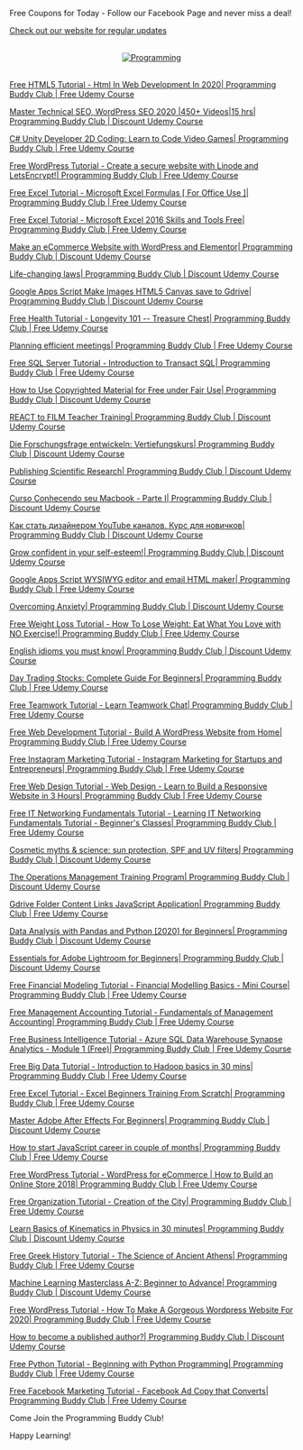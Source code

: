 Free Coupons for Today - Follow our Facebook Page and never miss a deal!

[Check out our website for regular updates](https://bit.ly/FreeOnlineCoursesGithub)

<p align=center>
  <br>
  <a href=https://bit.ly/FreeOnlineCoursesGithub target=_blank title=Programming Buddy Club Free Online Courses>
    <img src=https://i.imgur.com/aE2TLHF.png alt=Programming Buddy Club Free Online Courses>
  </a>
  <br>
  <br>
</p>

[Free HTML5 Tutorial - Html In Web Development In 2020| Programming Buddy Club | Free Udemy Course](https://www.programmingbuddy.club/2020/07/free-html5-tutorial-html-in-web.html)

[Master Technical SEO, WordPress SEO 2020 |450+ Videos|15 hrs| Programming Buddy Club | Discount Udemy Course](https://www.programmingbuddy.club/2020/07/master-technical-seo-wordpress-seo-2020.html)

[C# Unity Developer 2D Coding: Learn to Code Video Games| Programming Buddy Club | Free Udemy Course](https://www.programmingbuddy.club/2020/07/c-unity-developer-2d-coding-learn-to.html)

[Free WordPress Tutorial - Create a secure website with Linode and LetsEncrypt!| Programming Buddy Club | Free Udemy Course](https://www.programmingbuddy.club/2019/12/create-secure-website-with-linode-and.html)

[Free Excel Tutorial - Microsoft Excel Formulas [ For Office Use ]| Programming Buddy Club | Free Udemy Course](https://www.programmingbuddy.club/2019/12/microsoft-excel-formulas-for-office-use.html)

[Free Excel Tutorial - Microsoft Excel 2016 Skills and Tools Free| Programming Buddy Club | Free Udemy Course](https://www.programmingbuddy.club/2019/12/microsoft-excel-2016-skills-and-tools.html)

[Make an eCommerce Website with WordPress and Elementor| Programming Buddy Club | Discount Udemy Course](https://www.programmingbuddy.club/2019/12/woocommerce-course-ecommerce-website.html)

[Life-changing laws| Programming Buddy Club | Discount Udemy Course](https://www.programmingbuddy.club/2019/12/life-changing-laws-programming-buddy.html)

[Google Apps Script Make Images HTML5 Canvas save to Gdrive| Programming Buddy Club | Discount Udemy Course](https://www.programmingbuddy.club/2019/12/google-apps-script-make-images-html5.html)

[Free Health Tutorial - Longevity 101 -- Treasure Chest| Programming Buddy Club | Free Udemy Course](https://www.programmingbuddy.club/2019/12/longevity-101-treasure-chest.html)

[Planning efficient meetings| Programming Buddy Club | Free Udemy Course](https://www.programmingbuddy.club/2019/12/planning-efficient-meetings-programming.html)

[Free SQL Server Tutorial - Introduction to Transact SQL| Programming Buddy Club | Free Udemy Course](https://www.programmingbuddy.club/2019/12/introduction-to-transact-sql.html)

[How to Use Copyrighted Material for Free under Fair Use| Programming Buddy Club | Discount Udemy Course](https://www.programmingbuddy.club/2019/12/how-to-use-copyrighted-material-for.html)

[REACT to FILM Teacher Training| Programming Buddy Club | Discount Udemy Course](https://www.programmingbuddy.club/2019/12/react-to-film-teacher-training.html)

[Die Forschungsfrage entwickeln: Vertiefungskurs| Programming Buddy Club | Discount Udemy Course](https://www.programmingbuddy.club/2019/12/die-forschungsfrage-entwickeln.html)

[Publishing Scientific Research| Programming Buddy Club | Discount Udemy Course](https://www.programmingbuddy.club/2019/12/publishing-scientific-research.html)

[Curso Conhecendo seu Macbook - Parte I| Programming Buddy Club | Discount Udemy Course](https://www.programmingbuddy.club/2019/12/curso-conhecendo-seu-macbook-parte-i.html)

[Как стать дизайнером YouTube каналов. Курс для новичков| Programming Buddy Club | Discount Udemy Course](https://www.programmingbuddy.club/2019/12/youtube-programming-buddy-club-free.html)

[Grow confident in your self-esteem!| Programming Buddy Club | Discount Udemy Course](https://www.programmingbuddy.club/2019/12/grow-confident-in-your-self-esteem.html)

[Google Apps Script WYSIWYG editor and email HTML maker| Programming Buddy Club | Free Udemy Course](https://www.programmingbuddy.club/2019/12/google-apps-script-wysiwyg-editor-and.html)

[Overcoming Anxiety| Programming Buddy Club | Discount Udemy Course](https://www.programmingbuddy.club/2019/12/overcoming-anxiety-programming-buddy.html)

[Free Weight Loss Tutorial - How To Lose Weight: Eat What You Love with NO Exercise!| Programming Buddy Club | Free Udemy Course](https://www.programmingbuddy.club/2020/04/free-weight-loss-tutorial-how-to-lose.html)

[English idioms you must know| Programming Buddy Club | Discount Udemy Course](https://www.programmingbuddy.club/2020/04/free-english-conversation-tutorial.html)

[Day Trading Stocks: Complete Guide For Beginners| Programming Buddy Club | Free Udemy Course](https://www.programmingbuddy.club/2020/06/day-trading-stocks-made-simple.html)

[Free Teamwork Tutorial - Learn Teamwork Chat| Programming Buddy Club | Free Udemy Course](https://www.programmingbuddy.club/2020/06/free-teamwork-tutorial-learn-teamwork.html)

[Free Web Development Tutorial - Build A WordPress Website from Home| Programming Buddy Club | Free Udemy Course](https://www.programmingbuddy.club/2020/06/free-web-development-tutorial-build.html)

[Free Instagram Marketing Tutorial - Instagram Marketing for Startups and Entrepreneurs| Programming Buddy Club | Free Udemy Course](https://www.programmingbuddy.club/2020/06/free-instagram-marketing-tutorial.html)

[Free Web Design Tutorial - Web Design - Learn to Build a Responsive Website in 3 Hours| Programming Buddy Club | Free Udemy Course](https://www.programmingbuddy.club/2020/06/free-web-design-tutorial-web-design.html)

[Free IT Networking Fundamentals Tutorial - Learning IT Networking Fundamentals Tutorial - Beginner's Classes| Programming Buddy Club | Free Udemy Course](https://www.programmingbuddy.club/2020/06/free-it-networking-fundamentals.html)

[Cosmetic myths & science: sun protection, SPF and UV filters| Programming Buddy Club | Discount Udemy Course](https://www.programmingbuddy.club/2020/06/cosmetic-myths-science-sun-protection.html)

[The Operations Management Training Program| Programming Buddy Club | Discount Udemy Course](https://www.programmingbuddy.club/2020/06/the-operations-management-training.html)

[Gdrive Folder Content Links JavaScript Application| Programming Buddy Club | Free Udemy Course](https://www.programmingbuddy.club/2020/05/free-javascript-tutorial-gdrive-folder.html)

[Data Analysis with Pandas and Python [2020] for Beginners| Programming Buddy Club | Discount Udemy Course](https://www.programmingbuddy.club/2020/06/data-analysis-with-pandas-and-python.html)

[Essentials for Adobe Lightroom for Beginners| Programming Buddy Club | Discount Udemy Course](https://www.programmingbuddy.club/2020/06/free-adobe-lightroom-tutorial.html)

[Free Financial Modeling Tutorial - Financial Modelling Basics - Mini Course| Programming Buddy Club | Free Udemy Course](https://www.programmingbuddy.club/2020/06/free-financial-modeling-tutorial.html)

[Free Management Accounting Tutorial - Fundamentals of Management Accounting| Programming Buddy Club | Free Udemy Course](https://www.programmingbuddy.club/2020/06/free-management-accounting-tutorial.html)

[Free Business Intelligence Tutorial - Azure SQL Data Warehouse Synapse Analytics - Module 1 (Free)| Programming Buddy Club | Free Udemy Course](https://www.programmingbuddy.club/2020/04/free-business-intelligence-tutorial.html)

[Free Big Data Tutorial - Introduction to Hadoop basics in 30 mins| Programming Buddy Club | Free Udemy Course](https://www.programmingbuddy.club/2020/04/free-big-data-tutorial-hadoop-concepts.html)

[Free Excel Tutorial - Excel Beginners Training From Scratch| Programming Buddy Club | Free Udemy Course](https://www.programmingbuddy.club/2020/04/free-excel-tutorial-excel-beginners.html)

[Master Adobe After Effects For Beginners| Programming Buddy Club | Discount Udemy Course](https://www.programmingbuddy.club/2020/04/free-after-effects-tutorial-master.html)

[How to start JavaScript career in couple of months| Programming Buddy Club | Free Udemy Course](https://www.programmingbuddy.club/2020/04/how-to-start-javascript-career-in.html)

[Free WordPress Tutorial - WordPress for eCommerce | How to Build an Online Store 2018| Programming Buddy Club | Free Udemy Course](https://www.programmingbuddy.club/2020/04/free-wordpress-tutorial-wordpress-for.html)

[Free Organization Tutorial - Creation of the City| Programming Buddy Club | Free Udemy Course](https://www.programmingbuddy.club/2020/04/free-organization-tutorial-creation-of.html)

[Learn Basics of Kinematics in Physics in 30 minutes| Programming Buddy Club | Discount Udemy Course](https://www.programmingbuddy.club/2020/04/free-physics-tutorial-basics-of-physics.html)

[Free Greek History Tutorial - The Science of Ancient Athens| Programming Buddy Club | Free Udemy Course](https://www.programmingbuddy.club/2020/04/free-greek-history-tutorial-science-of.html)

[Machine Learning Masterclass A-Z: Beginner to Advance| Programming Buddy Club | Discount Udemy Course](https://www.programmingbuddy.club/2020/02/machine-learning-masterclass-z-beginner.html)

[Free WordPress Tutorial - How To Make A Gorgeous Wordpress Website For 2020| Programming Buddy Club | Free Udemy Course](https://www.programmingbuddy.club/2019/12/how-to-make-gorgeous-wordpress-website.html)

[How to become a published author?| Programming Buddy Club | Discount Udemy Course](https://www.programmingbuddy.club/2020/03/free-writing-book-tutorial-how-to.html)

[Free Python Tutorial - Beginning with Python Programming| Programming Buddy Club | Free Udemy Course](https://www.programmingbuddy.club/2020/03/free-python-tutorial-beginning-with.html)

[Free Facebook Marketing Tutorial - Facebook Ad Copy that Converts| Programming Buddy Club | Free Udemy Course](https://www.programmingbuddy.club/2020/03/free-facebook-marketing-tutorial.html)

Come Join the Programming Buddy Club!

Happy Learning!
